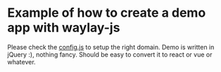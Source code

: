 # Example of how to create a demo app with waylay-js

Please check the [config.js](js/config.js) to setup the right domain. 
Demo is written in jQuery :), nothing fancy. Should be easy to convert it to react or vue or whatever. 
